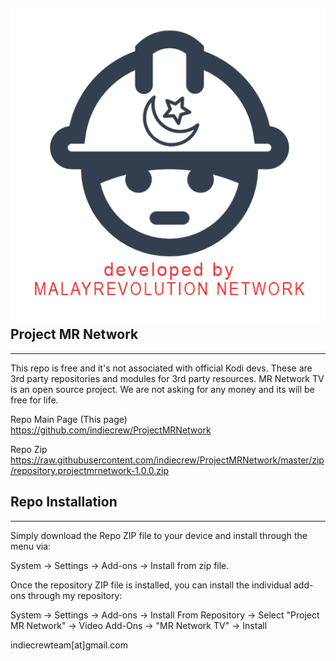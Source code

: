 ## <img src="https://raw.githubusercontent.com/indiecrew/ProjectMRNetwork/master/repository.projectmrnetwork/icon.png" border="0"> Project MR Network
------------
This repo is free and it's not associated with official Kodi devs. These are 3rd party repositories and modules for 3rd party resources. MR Network TV is an open source project. We are not asking for any money and its will be free for life.

Repo Main Page (This page) https://github.com/indiecrew/ProjectMRNetwork

Repo Zip https://raw.githubusercontent.com/indiecrew/ProjectMRNetwork/master/zip/repository.projectmrnetwork-1.0.0.zip

## Repo Installation
------------

Simply download the Repo ZIP file to your device and install through the menu via:

System -> Settings -> Add-ons -> Install from zip file.

Once the repository ZIP file is installed, you can install the individual add-ons through my repository:

System -> Settings -> Add-ons -> Install From Repository -> Select "Project MR Network" -> Video Add-Ons -> "MR Network TV" -> Install

indiecrewteam[at]gmail.com
